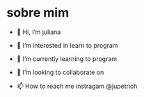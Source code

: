 # sobre mim
- 👋 Hi, I’m juliana
- 👀 I’m interested in learn to program
- 🌱 I’m currently learning to program

- 💞️ I’m looking to collaborate on 
- 📫 How to reach me instragam @jupetrich

<!---
xxlukexx1/xxlukexx1 is a ✨ special ✨ repository because its `README.md` (this file) appears on your GitHub profile.
You can click the Preview link to take a look at your changes.
--->
